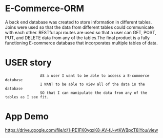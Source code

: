 # E-Commerce-ORM

A back end database was created to store information in different tables. Joins were used so that the data from different tables could communicate with each other. RESTful api routes are used so that a user can GET, POST, PUT, and DELETE data from any of the tables.The final product is a fully functioning E-commerce database that incorporates  multiple tables of data.

# USER story

                    AS a user I want to be able to access a E-commerce database
                    I WANT to be able to view all of the data in the database
                    SO that I can manipulate the data from any of the tables as I see fit.

# App Demo
https://drive.google.com/file/d/1-PE1FK0yqxK8-AV-fJ-vtKWBpcT8lYou/view
